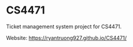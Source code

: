 # CS4471
Ticket management system project for CS4471.

Website: https://ryantruong927.github.io/CS4471/

